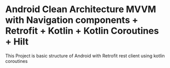 # Android Clean Architecture MVVM with Navigation components + Retrofit + Kotlin + Kotlin Coroutines + Hilt 
This Project is basic structure of Android with Retrofit rest client using kotlin coroutines
